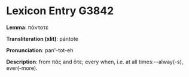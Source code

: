 # Lexicon Entry G3842

**Lemma**: πάντοτε

**Transliteration (xlit)**: pántote

**Pronunciation**: pan'-tot-eh

**Description**:
from πᾶς and ὅτε; every when, i.e. at all times:--alway(-s), ever(-more).
